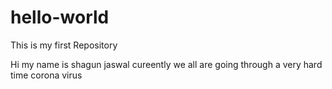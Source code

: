 # hello-world
This is my first Repository

Hi my name is shagun jaswal 
cureently we all are going through a very hard time
corona virus
